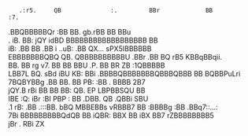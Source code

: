                                                                                                                         
       .:r5.     QB              :.         BBr             BB                 :7.                                      
 .BBQBBBBBQr    :BB              BB.      gb.rBB            BB                 BBu                                      
  .  iB.        BB:             jQY       idBD      BBBBBBBBBBBBBBBBBB         BB                                       
     iB:       .BB              BB      .BB  i      ..uB:  .BB   QX...    sPX5IBBBBBB                                   
 EBBBBBBBQBQ   QB.         QBBBBBBBBBBU  .BBr         .BB   BQ  rB5       KBBqBBqii.                                    
     BB.       BB rg       v7. BB    BB    BBU         .P.  BB  BR            ZB     :1QBBBBB                           
    LBB7L     BQ. sBd         iBU    KB:    BBi   .BBBBQBBBBBBBQBBBQBBB       BB    BQBBPuLri                           
   7BQBYBBg  .BB   BB.        BB     PB:    :BB    .       BBBB              2B7                                        
  jQY.B  rBi BB     BB       BB:     QB.     EP          LBPBBSQU            BB                                         
 IBE :Q:    iBr     :BI     PBP  :   BB               .DBB. QB .QBBi        SBU                                         
 .1  rB:   .BB   .:::BB.   bBQ  MBBEBBs            vRBBB7   BB   :BBBBg    :BB    .BBq7::...:                           
     7Bi   BBBBBBBBBQdQB   BB    iQBR:             BBX      BB      iBX    BB7     rZBBBBBBBB5                          
     jBr    .         RBi                                   ZX                                 
